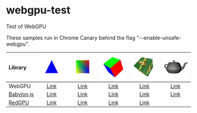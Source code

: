 # webgpu-test
Test of WebGPU

These samples run in Chrome Canary behind the flag "--enable-unsafe-webgpu".

|Library                                                      |![](assets/screenshot/triangle.jpg)                                                |![](assets/screenshot/square.jpg)                                                 |![](assets/screenshot/cube.jpg)                                                 |![](assets/screenshot/texture.jpg)                                              |![](assets/screenshot/teapot.jpg)                                               |
|:------------------------------------------------------------|:---------------------------------------------------------------------------------:|:--------------------------------------------------------------------------------:|:------------------------------------------------------------------------------:|:------------------------------------------------------------------------------:|:------------------------------------------------------------------------------:|
|WebGPU                                                       |[Link](https://cx20.github.io/webgpu-test/examples/webgpu/triangle/index.html)     |[Link](https://cx20.github.io/webgpu-test/examples/webgpu/square/index.html)      |[Link](https://cx20.github.io/webgpu-test/examples/webgpu/cube/index.html)      |[Link](https://cx20.github.io/webgpu-test/examples/webgpu/texture/index.html)   |[Link](https://cx20.github.io/webgpu-test/examples/webgpu/teapot/index.html)    |
|[Babylon.js](https://doc.babylonjs.com/extensions/webgpu)    |[Link](https://cx20.github.io/webgpu-test/examples/babylonjs/triangle/index.html)  |[Link](https://cx20.github.io/webgpu-test/examples/babylonjs/square/index.html)   |[Link](https://cx20.github.io/webgpu-test/examples/babylonjs/cube/index.html)   |[Link](https://cx20.github.io/webgpu-test/examples/babylonjs/texture/index.html)|[Link](https://cx20.github.io/webgpu-test/examples/babylonjs/teapot/index.html) |
|[RedGPU](https://github.com/redcamel/RedGPU)                 |[Link](https://cx20.github.io/webgpu-test/examples/redgpu/triangle/index.html)     |[Link](https://cx20.github.io/webgpu-test/examples/redgpu/square/index.html)      |[Link](https://cx20.github.io/webgpu-test/examples/redgpu/cube/index.html)      |[Link](https://cx20.github.io/webgpu-test/examples/redgpu/texture/index.html)   |                                                                                |
